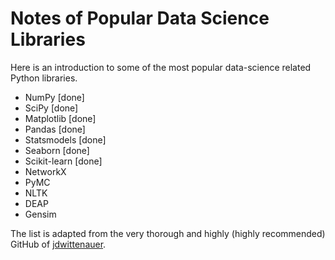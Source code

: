 # Notes of Popular Data Science Libraries

Here is an introduction to some of the most popular data-science related Python libraries. 


* NumPy [done]
* SciPy [done]
* Matplotlib [done]
* Pandas [done]
* Statsmodels [done]
* Seaborn [done]
* Scikit-learn [done]
* NetworkX
* PyMC
* NLTK
* DEAP
* Gensim

The list is adapted from the very thorough and highly (highly recommended) GitHub of [jdwittenauer](https://github.com/jdwittenauer/ipython-notebooks#libraries).
